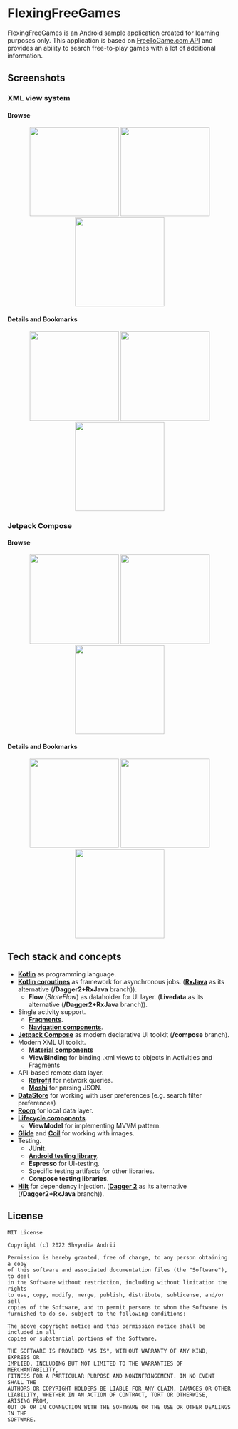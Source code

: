 # FlexingFreeGames
FlexingFreeGames is an Android sample application created for learning purposes only.
This application is based on [FreeToGame.com API](https://www.freetogame.com/api-doc) and provides an ability to search free-to-play games with a lot of additional information.

## Screenshots
### XML view system
#### Browse
<p align="center">
  <img src="assets/view/screen-browse-nf.png" width=200/>
  <img src="assets/view/screen-browse-f.png" width=200/><br/>
  <img src="assets/view/screen-browse-land.png" height=200/>
</p>

#### Details and Bookmarks
<p align="center">
  <img src="assets/view/screen-details-1.png" width=200/>
  <img src="assets/view/screen-details-2.png" width=200/> 
  <img src="assets/view/screen-bookmarks.png" width=200/> 
</p>

### Jetpack Compose
#### Browse
<p align="center">
  <img src="assets/compose/screen-browse-nf.png" width=200/>
  <img src="assets/compose/screen-browse-f.png" width=200/><br/>
  <img src="assets/compose/screen-browse-land.png" height=200/>
</p>

#### Details and Bookmarks
<p align="center">
  <img src="assets/compose/screen-details-1.png" width=200/>
  <img src="assets/compose/screen-details-2.png" width=200/> 
  <img src="assets/compose/screen-bookmarks.png" width=200/> 
</p>

## Tech stack and concepts
* **[Kotlin](https://kotlinlang.org/)** as programming language.
* **[Kotlin coroutines](https://kotlin.github.io/kotlinx.coroutines/kotlinx-coroutines-core/)** as framework for asynchronous jobs. (**[RxJava](https://github.com/ReactiveX/RxJava)** as its alternative (**/Dagger2+RxJava** branch)).
  * **Flow** (*StateFlow*) as dataholder for UI layer. (**Livedata** as its alternative (**/Dagger2+RxJava** branch)). 
* Single activity support.
  * **[Fragments](https://developer.android.com/jetpack/androidx/releases/fragment)**.
  * **[Navigation components](https://developer.android.com/jetpack/androidx/releases/navigation)**.
* **[Jetpack Compose](https://developer.android.com/jetpack/compose)** as modern declarative UI toolkit (**/compose** branch).
* Modern XML UI toolkit.
  * **[Material components](https://material.io/develop/android)**
  * **ViewBinding** for binding .xml views to objects in Activities and Fragments
* API-based remote data layer.
  * **[Retrofit](https://square.github.io/retrofit/)** for network queries.
  * **[Moshi](https://github.com/square/moshi)** for parsing JSON.
* **[DataStore](https://developer.android.com/jetpack/androidx/releases/datastore)** for working with user preferences (e.g. search filter preferences)
* **[Room](https://developer.android.com/jetpack/androidx/releases/room)** for local data layer.
* **[Lifecycle components](https://developer.android.com/jetpack/androidx/releases/lifecycle)**.
  * **ViewModel** for implementing MVVM pattern.
* **[Glide](https://github.com/bumptech/glide)** and **[Coil](https://coil-kt.github.io/coil/)** for working with images.
* Testing.
  * **JUnit**.
  * **[Android testing library](https://developer.android.com/jetpack/androidx/releases/test)**.
  * **Espresso** for UI-testing.
  * Specific testing artifacts for other libraries.
  * **Compose testing libraries**.
* **[Hilt](https://dagger.dev/hilt/)** for dependency injection. (**[Dagger 2](https://dagger.dev/)** as its alternative (**/Dagger2+RxJava** branch)).

## License
```
MIT License

Copyright (c) 2022 Shvyndia Andrii

Permission is hereby granted, free of charge, to any person obtaining a copy
of this software and associated documentation files (the "Software"), to deal
in the Software without restriction, including without limitation the rights
to use, copy, modify, merge, publish, distribute, sublicense, and/or sell
copies of the Software, and to permit persons to whom the Software is
furnished to do so, subject to the following conditions:

The above copyright notice and this permission notice shall be included in all
copies or substantial portions of the Software.

THE SOFTWARE IS PROVIDED "AS IS", WITHOUT WARRANTY OF ANY KIND, EXPRESS OR
IMPLIED, INCLUDING BUT NOT LIMITED TO THE WARRANTIES OF MERCHANTABILITY,
FITNESS FOR A PARTICULAR PURPOSE AND NONINFRINGEMENT. IN NO EVENT SHALL THE
AUTHORS OR COPYRIGHT HOLDERS BE LIABLE FOR ANY CLAIM, DAMAGES OR OTHER
LIABILITY, WHETHER IN AN ACTION OF CONTRACT, TORT OR OTHERWISE, ARISING FROM,
OUT OF OR IN CONNECTION WITH THE SOFTWARE OR THE USE OR OTHER DEALINGS IN THE
SOFTWARE.
```